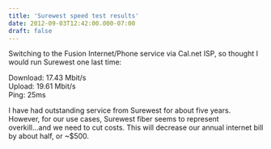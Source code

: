 ```yaml
---
title: 'Surewest speed test results'
date: 2012-09-03T12:42:00.000-07:00
draft: false
---
```


Switching to the Fusion Internet/Phone service via Cal.net ISP, so thought I would run Surewest one last time:  
  
Download: 17.43 Mbit/s  
Upload: 19.61 Mbit/s  
Ping: 25ms  
  
I have had outstanding service from Surewest for about five years. However, for our use cases, Surewest fiber seems to represent overkill...and we need to cut costs. This will decrease our annual internet bill by about half, or ~$500.
